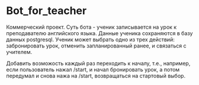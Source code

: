 # Bot_for_teacher
Коммерческий проект.
Суть бота - ученик записывается на урок к преподавателю 
английского языка. Данные ученика сохраняются в базу данных postgresql. 
Ученик может выбрать одно из трех действий: забронировать урок, 
отменить запланированный ранее, и связаться с учителем.


Добавить возможость каждый раз переходить к началу, т.е., например,
если пользователь нажал /start, и начал бронировать урок, а потом 
передумал и снова нажа на /start, возвращаться на стартовый выбор.
